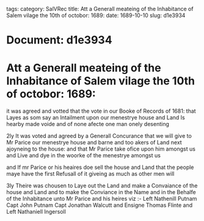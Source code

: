 tags: 
category: SalVRec
title: Att a Generall meateing of the Inhabitance of Salem vilage the 10th of octobor: 1689:
date: 1689-10-10
slug: d1e3934




# Document: d1e3934


# Att a Generall meateing of the Inhabitance of Salem vilage the 10th of octobor: 1689:

it was agreed and votted that the vote in our Booke of Records of 1681: that Layes as som say an Intailment upon our menestrye house and Land Is hearby made voide and of none afecte one man onely desenting

2ly It was voted and agreed by a Generall Concurance that we will give to Mr Parice our menestrye house and barne and too akers of Land next ajoyneing to the house: and that Mr Parice take ofice upon him amongst us and Live and dye in the woorke of the menestrye amongst us

and If mr Parice or his heaires doe sell the house and Land that the people maye have the first Refusall of it giveing as much as other men will

3ly Theire was chousen to Laye out the Land and make a Convaiance of the house and Land and to make the Conviance in the Name and in the Behalfe of the Inhabitance unto Mr Parice and his heires viz :- Left Nathenill Putnam Capt John Putnam Capt Jonathan Walcutt and Ensigne Thomas Flinte and Left Nathaniell Ingersoll
